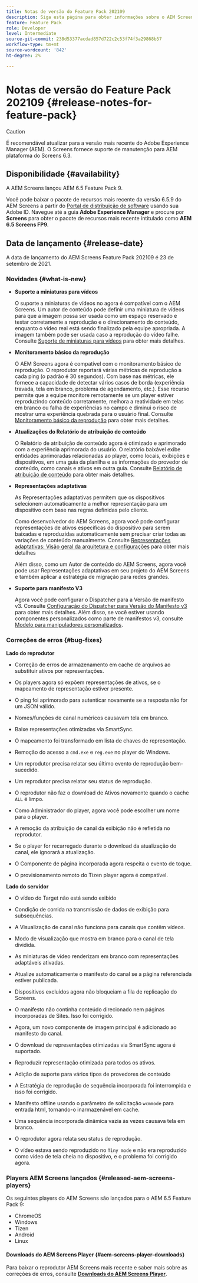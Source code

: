 ```yaml
---
title: Notas de versão do Feature Pack 202109
description: Siga esta página para obter informações sobre o AEM Screens Feature Pack 202109 lançado em 23 de setembro de 2021.
feature: Feature Pack
role: Developer
level: Intermediate
source-git-commit: 238d53377acdad857d722c2c53f74f3a29868b57
workflow-type: tm+mt
source-wordcount: '842'
ht-degree: 2%

---
```


# Notas de versão do Feature Pack 202109 {#release-notes-for-feature-pack}

>[!CAUTION]
>É recomendável atualizar para a versão mais recente do Adobe Experience Manager (AEM). O Screens fornece suporte de manutenção para AEM plataforma do Screens 6.3.

## Disponibilidade {#availability}

A AEM Screens lançou AEM 6.5 Feature Pack 9.

Você pode baixar o pacote de recursos mais recente da versão 6.5.9 do AEM Screens a partir do [Portal de distribuição de software](https://experience.adobe.com/#/downloads/content/software-distribution/br/aem.html) usando sua Adobe ID. Navegue até a guia **Adobe Experience Manager** e procure por **Screens** para obter o pacote de recursos mais recente intitulado como **AEM 6.5 Screens FP9**.

## Data de lançamento {#release-date}

A data de lançamento do AEM Screens Feature Pack 202109 é 23 de setembro de 2021.

### Novidades {#what-is-new}

* **Suporte a miniaturas para vídeos**

   O suporte a miniaturas de vídeos no agora é compatível com o AEM Screens. Um autor de conteúdo pode definir uma miniatura de vídeos para que a imagem possa ser usada como um espaço reservado e testar corretamente a reprodução e o direcionamento do conteúdo, enquanto o vídeo real está sendo finalizado pela equipe apropriada. A imagem também pode ser usada caso a reprodução do vídeo falhe.
Consulte [Suporte de miniaturas para vídeos](/help/user-guide/thumbnail-support.md) para obter mais detalhes.

* **Monitoramento básico da reprodução**

   O AEM Screens agora é compatível com o monitoramento básico de reprodução. O reprodutor reportará várias métricas de reprodução a cada ping (o padrão é 30 segundos). Com base nas métricas, ele fornece a capacidade de detectar vários casos de borda (experiência travada, tela em branco, problema de agendamento, etc.). Esse recurso permite que a equipe monitore remotamente se um player estiver reproduzindo conteúdo corretamente, melhora a reatividade em telas em branco ou falha de experiências no campo e diminui o risco de mostrar uma experiência quebrada para o usuário final.
Consulte [Monitoramento básico da reprodução](https://experienceleague.adobe.com/docs/experience-manager-screens/user-guide/administering/installing-screens-player.html?lang=en#playback-monitoring) para obter mais detalhes.

* **Atualizações do Relatório de atribuição de conteúdo**

   O Relatório de atribuição de conteúdo agora é otimizado e aprimorado com a experiência aprimorada do usuário. O relatório baixável exibe entidades aprimoradas relacionadas ao player, como locais, exibições e dispositivos, em uma guia da planilha e as informações do provedor de conteúdo, como canais e ativos em outra guia.
Consulte [Relatório de atribuição de conteúdo](/help/user-guide/content-assignment-report.md) para obter mais detalhes.

* **Representações adaptativas**

   As Representações adaptativas permitem que os dispositivos selecionem automaticamente a melhor representação para um dispositivo com base nas regras definidas pelo cliente.

   Como desenvolvedor do AEM Screens, agora você pode configurar representações de ativos específicas do dispositivo para serem baixadas e reproduzidas automaticamente sem precisar criar todas as variações de conteúdo manualmente. Consulte [Representações adaptativas: Visão geral da arquitetura e configurações](/help/user-guide/adaptive-renditions.md) para obter mais detalhes

   Além disso, como um Autor de conteúdo do AEM Screens, agora você pode usar Representações adaptativas em seu projeto do AEM Screens e também aplicar a estratégia de migração para redes grandes.

* **Suporte para manifesto V3**

   Agora você pode configurar o Dispatcher para a Versão de manifesto v3. Consulte [Configuração do Dispatcher para Versão do Manifesto v3](https://experienceleague.adobe.com/docs/experience-manager-screens/user-guide/administering/dispatcher-configurations-aem-screens.html?lang=en#configuring-dispatcherv3) para obter mais detalhes.
Além disso, se você estiver usando componentes personalizados como parte de manifestos v3, consulte [Modelo para manipuladores personalizados](https://experienceleague.adobe.com/docs/experience-manager-screens/user-guide/developing/developing-custom-component-tutorial-develop.html?lang=en#custom-handlers).


### Correções de erros {#bug-fixes}

**Lado do reprodutor**

* Correção de erros de armazenamento em cache de arquivos ao substituir ativos por representações.

* Os players agora só expõem representações de ativos, se o mapeamento de representação estiver presente.

* O ping foi aprimorado para autenticar novamente se a resposta não for um JSON válido.

* Nomes/funções de canal numéricos causavam tela em branco.

* Baixe representações otimizadas via SmartSync.

* O mapeamento foi transformado em lista de chaves de representação.

* Remoção do acesso a `cmd.exe` e `reg.exe` no player do Windows.

* Um reprodutor precisa relatar seu último evento de reprodução bem-sucedido.

* Um reprodutor precisa relatar seu status de reprodução.

* O reprodutor não faz o download de Ativos novamente quando o cache `ALL` é limpo.

* Como Administrador do player, agora você pode escolher um nome para o player.

* A remoção da atribuição de canal da exibição não é refletida no reprodutor.

* Se o player for recarregado durante o download da atualização do canal, ele ignorará a atualização.

* O Componente de página incorporada agora respeita o evento de toque.

* O provisionamento remoto do Tizen player agora é compatível.

**Lado do servidor**

* O vídeo do Target não está sendo exibido
* Condição de corrida na transmissão de dados de exibição para subsequências.

* A Visualização de canal não funciona para canais que contêm vídeos.

* Modo de visualização que mostra em branco para o canal de tela dividida.

* As miniaturas de vídeo renderizam em branco com representações adaptáveis ativadas.

* Atualize automaticamente o manifesto do canal se a página referenciada estiver publicada.

* Dispositivos excluídos agora não bloqueiam a fila de replicação do Screens.

* O manifesto não continha conteúdo direcionado nem páginas incorporadas de Sites. Isso foi corrigido.

* Agora, um novo componente de imagem principal é adicionado ao manifesto do canal.

* O download de representações otimizadas via SmartSync agora é suportado.

* Reproduzir representação otimizada para todos os ativos.

* Adição de suporte para vários tipos de provedores de conteúdo

* A Estratégia de reprodução de sequência incorporada foi interrompida e isso foi corrigido.

* Manifesto offline usando o parâmetro de solicitação `wcmmode` para entrada html, tornando-o inarmazenável em cache.

* Uma sequência incorporada dinâmica vazia às vezes causava tela em branco.

* O reprodutor agora relata seu status de reprodução.

* O vídeo estava sendo reproduzido no `Tiny mode` e não era reproduzido como vídeo de tela cheia no dispositivo, e o problema foi corrigido agora.

### Players AEM Screens lançados {#released-aem-screens-players}

Os seguintes players do AEM Screens são lançados para o AEM 6.5 Feature Pack 9:

* ChromeOS
* Windows
* Tizen
* Android
* Linux

#### Downloads do AEM Screens Player  {#aem-screens-player-downloads}

Para baixar o reprodutor AEM Screens mais recente e saber mais sobre as correções de erros, consulte **[Downloads do AEM Screens Player](https://download.macromedia.com/screens/index.html)**.
